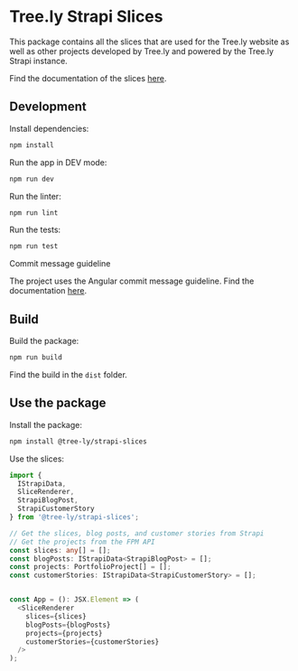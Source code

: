 # Tree.ly Strapi Slices

This package contains all the slices that are used for the Tree.ly website as
well as other projects developed by Tree.ly and powered by the Tree.ly Strapi
instance.

Find the documentation of the slices [here](https://storybook.tree.ly).

## Development

Install dependencies:

```bash
npm install
```

Run the app in DEV mode:

```bash
npm run dev
```

Run the linter:

```bash
npm run lint
```

Run the tests:

```bash
npm run test
```

Commit message guideline

The project uses the Angular commit message guideline. Find the documentation
[here](https://github.com/angular/angular/blob/main/CONTRIBUTING.md#-commit-message-format).

## Build

Build the package:

```bash
npm run build
```

Find the build in the `dist` folder.

## Use the package

Install the package:

```bash
npm install @tree-ly/strapi-slices
```

Use the slices:

```typescript
import {
  IStrapiData,
  SliceRenderer,
  StrapiBlogPost,
  StrapiCustomerStory
} from '@tree-ly/strapi-slices';

// Get the slices, blog posts, and customer stories from Strapi
// Get the projects from the FPM API
const slices: any[] = [];
const blogPosts: IStrapiData<StrapiBlogPost> = [];
const projects: PortfolioProject[] = [];
const customerStories: IStrapiData<StrapiCustomerStory> = [];


const App = (): JSX.Element => (
  <SliceRenderer
    slices={slices}
    blogPosts={blogPosts}
    projects={projects}
    customerStories={customerStories}
  />
);
```
